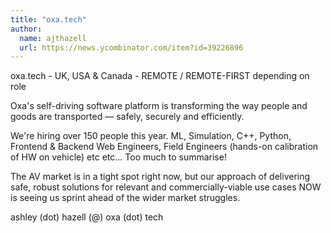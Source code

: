 ```yaml
---
title: "oxa.tech"
author:
  name: ajthazell
  url: https://news.ycombinator.com/item?id=39226896
---
```

oxa.tech - UK, USA &amp; Canada - REMOTE &#x2F; REMOTE-FIRST depending on role

Oxa&#x27;s self-driving software platform is transforming the way people and goods are transported — safely, securely and efficiently.

We&#x27;re hiring over 150 people this year. ML, Simulation, C++, Python, Frontend &amp; Backend Web Engineers, Field Engineers (hands-on calibration of HW on vehicle) etc etc... Too much to summarise!

The AV market is in a tight spot right now, but our approach of delivering safe, robust solutions for relevant and commercially-viable use cases NOW is seeing us sprint ahead of the wider market struggles.

ashley (dot) hazell (@) oxa (dot) tech
